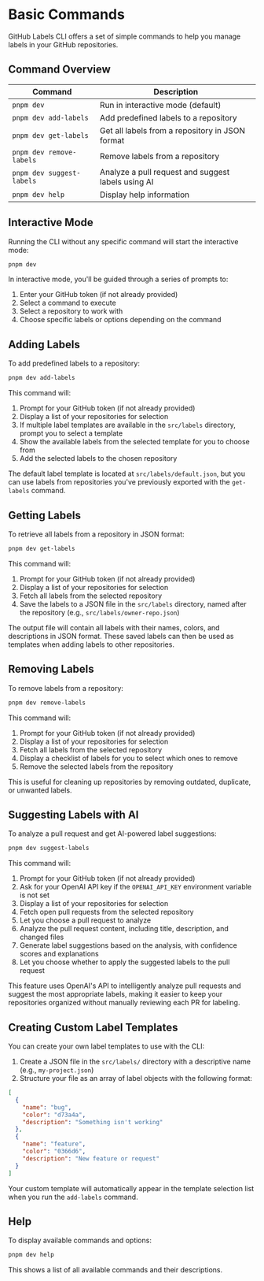 # Basic Commands

GitHub Labels CLI offers a set of simple commands to help you manage labels in your GitHub repositories.

## Command Overview

| Command                   | Description                                        |
| ------------------------- | -------------------------------------------------- |
| `pnpm dev`                | Run in interactive mode (default)                  |
| `pnpm dev add-labels`     | Add predefined labels to a repository              |
| `pnpm dev get-labels`     | Get all labels from a repository in JSON format    |
| `pnpm dev remove-labels`  | Remove labels from a repository                    |
| `pnpm dev suggest-labels` | Analyze a pull request and suggest labels using AI |
| `pnpm dev help`           | Display help information                           |

## Interactive Mode

Running the CLI without any specific command will start the interactive mode:

```bash
pnpm dev
```

In interactive mode, you'll be guided through a series of prompts to:

1. Enter your GitHub token (if not already provided)
2. Select a command to execute
3. Select a repository to work with
4. Choose specific labels or options depending on the command

## Adding Labels

To add predefined labels to a repository:

```bash
pnpm dev add-labels
```

This command will:

1. Prompt for your GitHub token (if not already provided)
2. Display a list of your repositories for selection
3. If multiple label templates are available in the `src/labels` directory, prompt you to select a template
4. Show the available labels from the selected template for you to choose from
5. Add the selected labels to the chosen repository

The default label template is located at `src/labels/default.json`, but you can use labels from repositories you've previously exported with the `get-labels` command.

## Getting Labels

To retrieve all labels from a repository in JSON format:

```bash
pnpm dev get-labels
```

This command will:

1. Prompt for your GitHub token (if not already provided)
2. Display a list of your repositories for selection
3. Fetch all labels from the selected repository
4. Save the labels to a JSON file in the `src/labels` directory, named after the repository (e.g., `src/labels/owner-repo.json`)

The output file will contain all labels with their names, colors, and descriptions in JSON format. These saved labels can then be used as templates when adding labels to other repositories.

## Removing Labels

To remove labels from a repository:

```bash
pnpm dev remove-labels
```

This command will:

1. Prompt for your GitHub token (if not already provided)
2. Display a list of your repositories for selection
3. Fetch all labels from the selected repository
4. Display a checklist of labels for you to select which ones to remove
5. Remove the selected labels from the repository

This is useful for cleaning up repositories by removing outdated, duplicate, or unwanted labels.

## Suggesting Labels with AI

To analyze a pull request and get AI-powered label suggestions:

```bash
pnpm dev suggest-labels
```

This command will:

1. Prompt for your GitHub token (if not already provided)
2. Ask for your OpenAI API key if the `OPENAI_API_KEY` environment variable is not set
3. Display a list of your repositories for selection
4. Fetch open pull requests from the selected repository
5. Let you choose a pull request to analyze
6. Analyze the pull request content, including title, description, and changed files
7. Generate label suggestions based on the analysis, with confidence scores and explanations
8. Let you choose whether to apply the suggested labels to the pull request

This feature uses OpenAI's API to intelligently analyze pull requests and suggest the most appropriate labels, making it easier to keep your repositories organized without manually reviewing each PR for labeling.

## Creating Custom Label Templates

You can create your own label templates to use with the CLI:

1. Create a JSON file in the `src/labels/` directory with a descriptive name (e.g., `my-project.json`)
2. Structure your file as an array of label objects with the following format:

```json
[
  {
    "name": "bug",
    "color": "d73a4a",
    "description": "Something isn't working"
  },
  {
    "name": "feature",
    "color": "0366d6",
    "description": "New feature or request"
  }
]
```

Your custom template will automatically appear in the template selection list when you run the `add-labels` command.

## Help

To display available commands and options:

```bash
pnpm dev help
```

This shows a list of all available commands and their descriptions.
